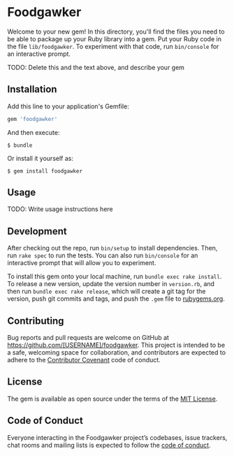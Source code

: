 # Foodgawker

Welcome to your new gem! In this directory, you'll find the files you need to be able to package up your Ruby library into a gem. Put your Ruby code in the file `lib/foodgawker`. To experiment with that code, run `bin/console` for an interactive prompt.

TODO: Delete this and the text above, and describe your gem

## Installation

Add this line to your application's Gemfile:

```ruby
gem 'foodgawker'
```

And then execute:

    $ bundle

Or install it yourself as:

    $ gem install foodgawker

## Usage

TODO: Write usage instructions here

## Development

After checking out the repo, run `bin/setup` to install dependencies. Then, run `rake spec` to run the tests. You can also run `bin/console` for an interactive prompt that will allow you to experiment.

To install this gem onto your local machine, run `bundle exec rake install`. To release a new version, update the version number in `version.rb`, and then run `bundle exec rake release`, which will create a git tag for the version, push git commits and tags, and push the `.gem` file to [rubygems.org](https://rubygems.org).

## Contributing

Bug reports and pull requests are welcome on GitHub at https://github.com/[USERNAME]/foodgawker. This project is intended to be a safe, welcoming space for collaboration, and contributors are expected to adhere to the [Contributor Covenant](http://contributor-covenant.org) code of conduct.

## License

The gem is available as open source under the terms of the [MIT License](https://opensource.org/licenses/MIT).

## Code of Conduct

Everyone interacting in the Foodgawker project’s codebases, issue trackers, chat rooms and mailing lists is expected to follow the [code of conduct](https://github.com/[USERNAME]/foodgawker/blob/master/CODE_OF_CONDUCT.md).
